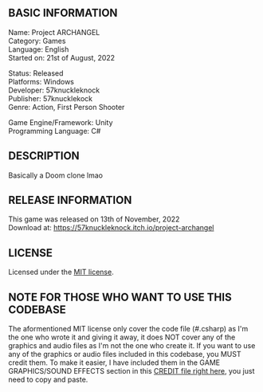 ## BASIC INFORMATION

Name: Project ARCHANGEL  
Category: Games  
Language: English  
Started on: 21st of August, 2022

Status: Released  
Platforms: Windows  
Developer: 57knuckleknock  
Publisher: 57knucklekock  
Genre: Action, First Person Shooter

Game Engine/Framework: Unity  
Programming Language: C#

## DESCRIPTION
Basically a Doom clone lmao

## RELEASE INFORMATION
This game was released on 13th of November, 2022  
Download at: https://57knuckleknock.itch.io/project-archangel

## LICENSE
Licensed under the [MIT license](https://github.com/viethung204/Project-ARCHANGEL/blob/main/LICENSE.md).

## NOTE FOR THOSE WHO WANT TO USE THIS CODEBASE
The aformentioned MIT license only cover the code file (#.csharp) as I'm the one who wrote it and giving it away, it does NOT cover any of the graphics and audio files as I'm not the one who create it. If you want to use any of the graphics or audio files included in this codebase, you MUST credit them. To make it easier, I have included them in the GAME GRAPHICS/SOUND EFFECTS section in this [CREDIT file right here](https://github.com/viethung204/Project-ARCHANGEL/blob/main/CREDIT.md), you just need to copy and paste.
